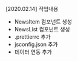 [2020.02.14] 작업내용
- NewsItem 컴포넌트 생성
- NewsList 컴포넌트 생성
- .prettierrc 추가
- jsconfig.json 추가
- 데이터 연동 추가
